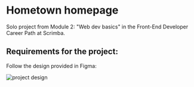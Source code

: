 # Hometown homepage
Solo project from Module 2: "Web dev basics" in the Front-End Developer Career Path at Scrimba.

## Requirements for the project:
Follow the design provided in Figma:

![project design](https://i.imgur.com/8u82tiK.png)
